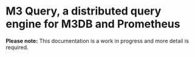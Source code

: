 # M3 Query, a distributed query engine for M3DB and Prometheus

**Please note:** This documentation is a work in progress and more detail is required.
